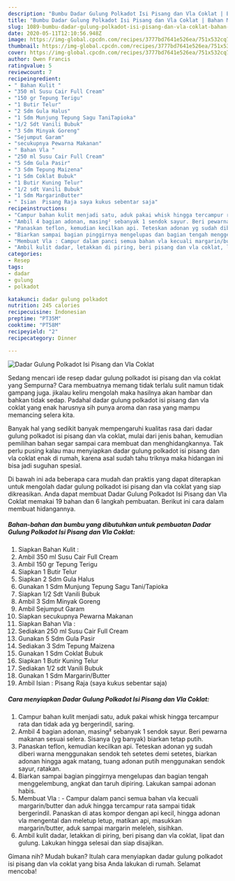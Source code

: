 ```yaml
---
description: "Bumbu Dadar Gulung Polkadot Isi Pisang dan Vla Coklat | Bahan Membuat Dadar Gulung Polkadot Isi Pisang dan Vla Coklat Yang Lezat Sekali"
title: "Bumbu Dadar Gulung Polkadot Isi Pisang dan Vla Coklat | Bahan Membuat Dadar Gulung Polkadot Isi Pisang dan Vla Coklat Yang Lezat Sekali"
slug: 1089-bumbu-dadar-gulung-polkadot-isi-pisang-dan-vla-coklat-bahan-membuat-dadar-gulung-polkadot-isi-pisang-dan-vla-coklat-yang-lezat-sekali
date: 2020-05-11T12:10:56.948Z
image: https://img-global.cpcdn.com/recipes/3777bd7641e526ea/751x532cq70/dadar-gulung-polkadot-isi-pisang-dan-vla-coklat-foto-resep-utama.jpg
thumbnail: https://img-global.cpcdn.com/recipes/3777bd7641e526ea/751x532cq70/dadar-gulung-polkadot-isi-pisang-dan-vla-coklat-foto-resep-utama.jpg
cover: https://img-global.cpcdn.com/recipes/3777bd7641e526ea/751x532cq70/dadar-gulung-polkadot-isi-pisang-dan-vla-coklat-foto-resep-utama.jpg
author: Owen Francis
ratingvalue: 5
reviewcount: 7
recipeingredient:
- " Bahan Kulit "
- "350 ml Susu Cair Full Cream"
- "150 gr Tepung Terigu"
- "1 Butir Telur"
- "2 Sdm Gula Halus"
- "1 Sdm Munjung Tepung Sagu TaniTapioka"
- "1/2 Sdt Vanili Bubuk"
- "3 Sdm Minyak Goreng"
- "Sejumput Garam"
- "secukupnya Pewarna Makanan"
- " Bahan Vla "
- "250 ml Susu Cair Full Cream"
- "5 Sdm Gula Pasir"
- "3 Sdm Tepung Maizena"
- "1 Sdm Coklat Bubuk"
- "1 Butir Kuning Telur"
- "1/2 sdt Vanili Bubuk"
- "1 Sdm MargarinButter"
- " Isian  Pisang Raja saya kukus sebentar saja"
recipeinstructions:
- "Campur bahan kulit menjadi satu, aduk pakai whisk hingga tercampur rata dan tidak ada yg bergerindil, saring."
- "Ambil 4 bagian adonan, masing² sebanyak 1 sendok sayur. Beri pewarna makanan sesuai selera. Sisanya (yg banyak) biarkan tetap putih."
- "Panaskan teflon, kemudian kecilkan api. Teteskan adonan yg sudah diberi warna menggunakan sendok teh setetes demi setetes, biarkan adonan hingga agak matang, tuang adonan putih menggunakan sendok sayur, ratakan."
- "Biarkan sampai bagian pinggirnya mengelupas dan bagian tengah menggelembung, angkat dan taruh dipiring. Lakukan sampai adonan habis."
- "Membuat Vla : Campur dalam panci semua bahan vla kecuali margarin/butter dan aduk hingga tercampur rata sampai tidak bergerindil. Panaskan di atas kompor dengan api kecil, hingga adonan vla mengental dan meletup letup, matikan api, masukkan margarin/butter, aduk sampai margarin meleleh, sisihkan."
- "Ambil kulit dadar, letakkan di piring, beri pisang dan vla coklat, lipat dan gulung. Lakukan hingga selesai dan siap disajikan."
categories:
- Resep
tags:
- dadar
- gulung
- polkadot

katakunci: dadar gulung polkadot 
nutrition: 245 calories
recipecuisine: Indonesian
preptime: "PT35M"
cooktime: "PT58M"
recipeyield: "2"
recipecategory: Dinner

---
```



![Dadar Gulung Polkadot Isi Pisang dan Vla Coklat](https://img-global.cpcdn.com/recipes/3777bd7641e526ea/751x532cq70/dadar-gulung-polkadot-isi-pisang-dan-vla-coklat-foto-resep-utama.jpg)

Sedang mencari ide resep dadar gulung polkadot isi pisang dan vla coklat yang Sempurna? Cara membuatnya memang tidak terlalu sulit namun tidak gampang juga. jikalau keliru mengolah maka hasilnya akan hambar dan bahkan tidak sedap. Padahal dadar gulung polkadot isi pisang dan vla coklat yang enak harusnya sih punya aroma dan rasa yang mampu memancing selera kita.



Banyak hal yang sedikit banyak mempengaruhi kualitas rasa dari dadar gulung polkadot isi pisang dan vla coklat, mulai dari jenis bahan, kemudian pemilihan bahan segar sampai cara membuat dan menghidangkannya. Tak perlu pusing kalau mau menyiapkan dadar gulung polkadot isi pisang dan vla coklat enak di rumah, karena asal sudah tahu triknya maka hidangan ini bisa jadi suguhan spesial.


Di bawah ini ada beberapa cara mudah dan praktis yang dapat diterapkan untuk mengolah dadar gulung polkadot isi pisang dan vla coklat yang siap dikreasikan. Anda dapat membuat Dadar Gulung Polkadot Isi Pisang dan Vla Coklat memakai 19 bahan dan 6 langkah pembuatan. Berikut ini cara dalam membuat hidangannya.

<!--inarticleads1-->

##### Bahan-bahan dan bumbu yang dibutuhkan untuk pembuatan Dadar Gulung Polkadot Isi Pisang dan Vla Coklat:

1. Siapkan  Bahan Kulit :
1. Ambil 350 ml Susu Cair Full Cream
1. Ambil 150 gr Tepung Terigu
1. Siapkan 1 Butir Telur
1. Siapkan 2 Sdm Gula Halus
1. Gunakan 1 Sdm Munjung Tepung Sagu Tani/Tapioka
1. Siapkan 1/2 Sdt Vanili Bubuk
1. Ambil 3 Sdm Minyak Goreng
1. Ambil Sejumput Garam
1. Siapkan secukupnya Pewarna Makanan
1. Siapkan  Bahan Vla :
1. Sediakan 250 ml Susu Cair Full Cream
1. Gunakan 5 Sdm Gula Pasir
1. Sediakan 3 Sdm Tepung Maizena
1. Gunakan 1 Sdm Coklat Bubuk
1. Siapkan 1 Butir Kuning Telur
1. Sediakan 1/2 sdt Vanili Bubuk
1. Gunakan 1 Sdm Margarin/Butter
1. Ambil  Isian : Pisang Raja (saya kukus sebentar saja)




<!--inarticleads2-->

##### Cara menyiapkan Dadar Gulung Polkadot Isi Pisang dan Vla Coklat:

1. Campur bahan kulit menjadi satu, aduk pakai whisk hingga tercampur rata dan tidak ada yg bergerindil, saring.
1. Ambil 4 bagian adonan, masing² sebanyak 1 sendok sayur. Beri pewarna makanan sesuai selera. Sisanya (yg banyak) biarkan tetap putih.
1. Panaskan teflon, kemudian kecilkan api. Teteskan adonan yg sudah diberi warna menggunakan sendok teh setetes demi setetes, biarkan adonan hingga agak matang, tuang adonan putih menggunakan sendok sayur, ratakan.
1. Biarkan sampai bagian pinggirnya mengelupas dan bagian tengah menggelembung, angkat dan taruh dipiring. Lakukan sampai adonan habis.
1. Membuat Vla : - Campur dalam panci semua bahan vla kecuali margarin/butter dan aduk hingga tercampur rata sampai tidak bergerindil. Panaskan di atas kompor dengan api kecil, hingga adonan vla mengental dan meletup letup, matikan api, masukkan margarin/butter, aduk sampai margarin meleleh, sisihkan.
1. Ambil kulit dadar, letakkan di piring, beri pisang dan vla coklat, lipat dan gulung. Lakukan hingga selesai dan siap disajikan.




Gimana nih? Mudah bukan? Itulah cara menyiapkan dadar gulung polkadot isi pisang dan vla coklat yang bisa Anda lakukan di rumah. Selamat mencoba!
